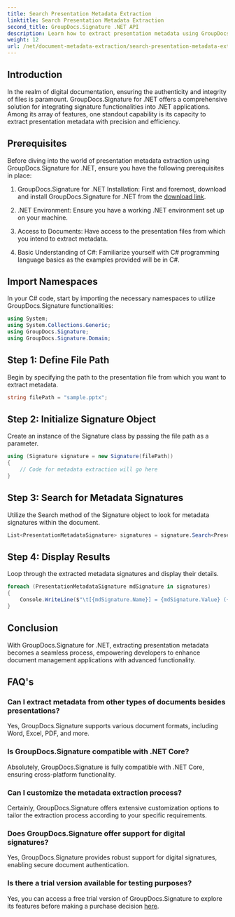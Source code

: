 ```yaml
---
title: Search Presentation Metadata Extraction
linktitle: Search Presentation Metadata Extraction
second_title: GroupDocs.Signature .NET API
description: Learn how to extract presentation metadata using GroupDocs.Signature for .NET. Enhance your document management capabilities effortlessly.
weight: 12
url: /net/document-metadata-extraction/search-presentation-metadata-extraction/
---
```

## Introduction
In the realm of digital documentation, ensuring the authenticity and integrity of files is paramount. GroupDocs.Signature for .NET offers a comprehensive solution for integrating signature functionalities into .NET applications. Among its array of features, one standout capability is its capacity to extract presentation metadata with precision and efficiency.
## Prerequisites
Before diving into the world of presentation metadata extraction using GroupDocs.Signature for .NET, ensure you have the following prerequisites in place:
1. GroupDocs.Signature for .NET Installation: First and foremost, download and install GroupDocs.Signature for .NET from the [download link](https://releases.groupdocs.com/signature/net/).
   
2. .NET Environment: Ensure you have a working .NET environment set up on your machine.
   
3. Access to Documents: Have access to the presentation files from which you intend to extract metadata.
   
4. Basic Understanding of C#: Familiarize yourself with C# programming language basics as the examples provided will be in C#.

## Import Namespaces
In your C# code, start by importing the necessary namespaces to utilize GroupDocs.Signature functionalities:
```csharp
using System;
using System.Collections.Generic;
using GroupDocs.Signature;
using GroupDocs.Signature.Domain;
```
## Step 1: Define File Path
Begin by specifying the path to the presentation file from which you want to extract metadata.
```csharp
string filePath = "sample.pptx";
```
## Step 2: Initialize Signature Object
Create an instance of the Signature class by passing the file path as a parameter.
```csharp
using (Signature signature = new Signature(filePath))
{
    // Code for metadata extraction will go here
}
```
## Step 3: Search for Metadata Signatures
Utilize the Search method of the Signature object to look for metadata signatures within the document.
```csharp
List<PresentationMetadataSignature> signatures = signature.Search<PresentationMetadataSignature>(SignatureType.Metadata);
```
## Step 4: Display Results
Loop through the extracted metadata signatures and display their details.
```csharp
foreach (PresentationMetadataSignature mdSignature in signatures)
{
    Console.WriteLine($"\t[{mdSignature.Name}] = {mdSignature.Value} ({mdSignature.Type})");
}
```

## Conclusion
With GroupDocs.Signature for .NET, extracting presentation metadata becomes a seamless process, empowering developers to enhance document management applications with advanced functionality.
## FAQ's
### Can I extract metadata from other types of documents besides presentations?
Yes, GroupDocs.Signature supports various document formats, including Word, Excel, PDF, and more.
### Is GroupDocs.Signature compatible with .NET Core?
Absolutely, GroupDocs.Signature is fully compatible with .NET Core, ensuring cross-platform functionality.
### Can I customize the metadata extraction process?
Certainly, GroupDocs.Signature offers extensive customization options to tailor the extraction process according to your specific requirements.
### Does GroupDocs.Signature offer support for digital signatures?
Yes, GroupDocs.Signature provides robust support for digital signatures, enabling secure document authentication.
### Is there a trial version available for testing purposes?
Yes, you can access a free trial version of GroupDocs.Signature to explore its features before making a purchase decision [here](https://releases.groupdocs.com/).
